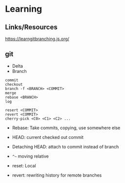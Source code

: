 # Learning

## Links/Resources
https://learngitbranching.js.org/


## git
- Delta
- Branch


```
commit
checkout
branch -f <BRANCH> <COMMIT>
merge
rebase <BRANCH>
log

resert <COMMIT>
revert <COMMIT>
cherry-pick <C0> <C1> <C2> ...
```

- Rebase: Take commits, copying, use somewhere else
- HEAD: current checked out commit
- Detaching HEAD: attach to commit instead of branch
- `^~` moving relative

- reset: Local
- revert: rewriting history for remote branches


